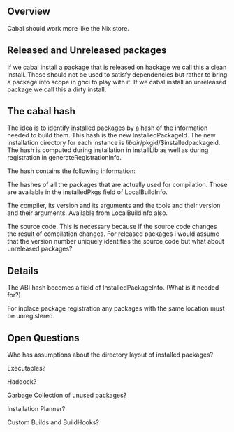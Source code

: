 ## Overview


Cabal should work more like the Nix store.

## Released and Unreleased packages


If we cabal install a package that is released on hackage we call this a clean install. Those should not be used to satisfy dependencies but rather to bring a package into scope in ghci to play with it. If we cabal install an unreleased package we call this a dirty install.

## The cabal hash


The idea is to identify installed packages by a hash of the information needed to build them.
This hash is the new InstalledPackageId.
The new installation directory for each instance is $libdir/$pkgid/$installedpackageid.
The hash is computed during installation in installLib as well as during registration in generateRegistrationInfo.


The hash contains the following information:


The hashes of all the packages that are actually used for compilation. Those are available in the installedPkgs field of LocalBuildInfo.


The compiler, its version and its arguments and the tools and their version and their arguments. Available from LocalBuildInfo also.


The source code. This is necessary because if the source code changes the result of compilation changes. For released packages i would assume that the version number uniquely identifies the source code but what about unreleased packages?

## Details


The ABI hash becomes a field of InstalledPackageInfo. (What is it needed for?)


For inplace package registration any packages with the same location must be unregistered.

## Open Questions


Who has assumptions about the directory layout of installed packages?


Executables?


Haddock?


Garbage Collection of unused packages?


Installation Planner?


Custom Builds and BuildHooks?
